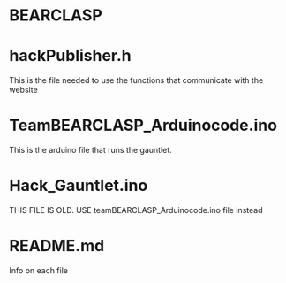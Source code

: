 # BEARCLASP
# hackPublisher.h
This is the file needed to use the functions that communicate with the website

# TeamBEARCLASP_Arduinocode.ino
This is the arduino file that runs the gauntlet. 

# Hack_Gauntlet.ino
THIS FILE IS OLD. USE teamBEARCLASP_Arduinocode.ino file instead

# README.md
Info on each file



